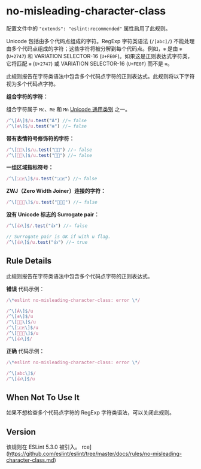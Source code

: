 # no-misleading-character-class

配置文件中的 `"extends": "eslint:recommended"` 属性启用了此规则。

Unicode 包括由多个代码点组成的字符。RegExp 字符类语法 (`/[abc]/`) 不能处理由多个代码点组成的字符；这些字符将被分解到每个代码点。例如，`❇️` 是由 `❇` (`U+2747`) 和 VARIATION SELECTOR-16 (`U+FE0F`)。如果这是正则表达式字符类，它将匹配 `❇` (`U+2747`) 或 VARIATION SELECTOR-16 (`U+FE0F`) 而不是 `❇️`。

此规则报告在字符类语法中包含多个代码点字符的正则表达式。此规则将以下字符视为多个代码点字符。

**组合字符的字符：**

组合字符属于 `Mc`、`Me` 和 `Mn` [Unicode 通用类别](http://www.unicode.org/L2/L1999/UnicodeData.html#General%20Category) 之一。

``` js
/^\[Á\]$/u.test("Á") //→ false
/^\[❇️\]$/u.test("❇️") //→ false


```

**带有表情符号修饰符的字符：**

``` js
/^\[👶🏻\]$/u.test("👶🏻") //→ false
/^\[👶🏽\]$/u.test("👶🏽") //→ false


```

**一组区域指标符号：**

``` js
/^\[🇯🇵\]$/u.test("🇯🇵") //→ false


```

**ZWJ（Zero Width Joiner）连接的字符：**

``` js
/^\[👨‍👩‍👦\]$/u.test("👨‍👩‍👦") //→ false


```

**没有 Unicode 标志的 Surrogate pair：**

``` js
/^\[👍\]$/.test("👍") //→ false

// Surrogate pair is OK if with u flag.
/^\[👍\]$/u.test("👍") //→ true


```

Rule Details[](#rule-details)
-----------------------------

此规则报告在字符类语法中包含多个代码点字符的正则表达式。

**错误** 代码示例：

``` js
/\*eslint no-misleading-character-class: error \*/

/^\[Á\]$/u
/^\[❇️\]$/u
/^\[👶🏻\]$/u
/^\[🇯🇵\]$/u
/^\[👨‍👩‍👦\]$/u
/^\[👍\]$/


```

**正确** 代码示例：

``` js
/\*eslint no-misleading-character-class: error \*/

/^\[abc\]$/
/^\[👍\]$/u


```

When Not To Use It[](#when-not-to-use-it)
-----------------------------------------

如果不想检查多个代码点字符的 RegExp 字符类语法，可以关闭此规则。

Version[](#version)
-------------------

该规则在 ESLint 5.3.0 被引入。
rce](https://github.com/eslint/eslint/tree/master/docs/rules/no-misleading-character-class.md)
